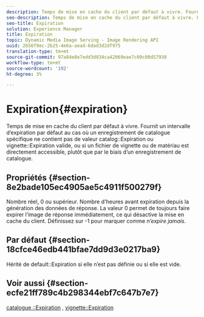 ```yaml
---
description: Temps de mise en cache du client par défaut à vivre. Fournit un intervalle d’expiration par défaut au cas où un enregistrement de catalogue spécifique ne contiendrait pas de valeur d’expiration de catalogue ou de vignette valide, ou si un fichier de vignette ou de matériau est directement accessible, plutôt qu’au moyen d’un enregistrement de catalogue.
seo-description: Temps de mise en cache du client par défaut à vivre. Fournit un intervalle d’expiration par défaut au cas où un enregistrement de catalogue spécifique ne contiendrait pas de valeur d’expiration de catalogue ou de vignette valide, ou si un fichier de vignette ou de matériau est directement accessible, plutôt qu’au moyen d’un enregistrement de catalogue.
seo-title: Expiration
solution: Experience Manager
title: Expiration
topic: Dynamic Media Image Serving - Image Rendering API
uuid: 2b56f9ec-2b25-4e6a-aead-6dad3d2df975
translation-type: tm+mt
source-git-commit: 97a84e8e7edd3d834ca42069eae7c09c00d57938
workflow-type: tm+mt
source-wordcount: '192'
ht-degree: 3%

---
```



# Expiration{#expiration}

Temps de mise en cache du client par défaut à vivre. Fournit un intervalle d’expiration par défaut au cas où un enregistrement de catalogue spécifique ne contient pas de valeur catalog::Expiration ou vignette::Expiration valide, ou si un fichier de vignette ou de matériau est directement accessible, plutôt que par le biais d’un enregistrement de catalogue.

## Propriétés {#section-8e2bade105ec4905ae5c4911f500279f}

Nombre réel, 0 ou supérieur. Nombre d&#39;heures avant expiration depuis la génération des données de réponse. La valeur 0 permet de toujours faire expirer l’image de réponse immédiatement, ce qui désactive la mise en cache du client. Définissez sur -1 pour marquer comme *n’expire jamais*.

## Par défaut {#section-18cfce46edb441bfae7dd9d3e0217ba9}

Hérité de default::Expiration si elle n’est pas définie ou si elle est vide.

## Voir aussi {#section-ecfe21ff789c4b298344ebf7c647b7e7}

[catalogue ::Expiration](../../../../../ir-api/material-cat/image-rendering-api-ref/c-ir-material-catalog/c-ir-material-data-reference/r-ir-expiration-dataref.md#reference-5e93943abff54c93bf85aae3b911a3ce) ,  [vignette::Expiration](../../../../../ir-api/material-cat/image-rendering-api-ref/c-ir-material-catalog/c-ir-vignette-map-reference/r-ir-expiration-vignette.md#reference-df80829da93e4c0ab3f97a1792d9c74c)
